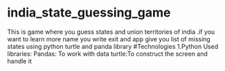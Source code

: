 # india_state_guessing_game
This is game where you guess states and union territories of india .if you want to learn more name you write exit and app give you list of missing states using python turtle  and panda library
#Technologies
1.Python
   Used libraries:
           Pandas: To work with data
           turtle:To construct the screen and handle it
  
       
